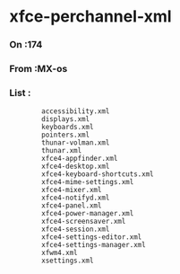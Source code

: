 # xfce-perchannel-xml
### On     :174
### From   :MX-os
### List   :
            accessibility.xml
            displays.xml
            keyboards.xml
            pointers.xml
            thunar-volman.xml
            thunar.xml
            xfce4-appfinder.xml
            xfce4-desktop.xml
            xfce4-keyboard-shortcuts.xml
            xfce4-mime-settings.xml
            xfce4-mixer.xml
            xfce4-notifyd.xml
            xfce4-panel.xml
            xfce4-power-manager.xml
            xfce4-screensaver.xml
            xfce4-session.xml
            xfce4-settings-editor.xml
            xfce4-settings-manager.xml
            xfwm4.xml
            xsettings.xml
